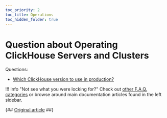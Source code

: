```yaml
---
toc_priority: 2
toc_title: Operations
toc_hidden_folder: true
---
```


# Question about Operating ClickHouse Servers and Clusters

Questions:

-   [Which ClickHouse version to use in production?](production.md)

!!! info "Not see what you were locking for?"
    Check out [other F.A.Q. categories](../index.md) or browse around main documentation articles found in the left sidebar.

{## [Original article](https://clickhouse.tech/docs/en/faq/production/) ##}
